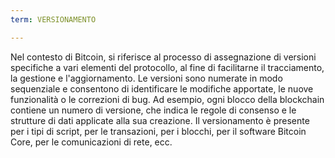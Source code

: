 ```yaml
---
term: VERSIONAMENTO

---
```

Nel contesto di Bitcoin, si riferisce al processo di assegnazione di versioni specifiche a vari elementi del protocollo, al fine di facilitarne il tracciamento, la gestione e l'aggiornamento. Le versioni sono numerate in modo sequenziale e consentono di identificare le modifiche apportate, le nuove funzionalità o le correzioni di bug. Ad esempio, ogni blocco della blockchain contiene un numero di versione, che indica le regole di consenso e le strutture di dati applicate alla sua creazione. Il versionamento è presente per i tipi di script, per le transazioni, per i blocchi, per il software Bitcoin Core, per le comunicazioni di rete, ecc.